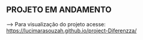 ## PROJETO EM ANDAMENTO

--> Para visualização do projeto acesse: https://lucimarasouzah.github.io/project-Diferenzza/